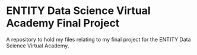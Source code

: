 # ENTITY Data Science Virtual Academy Final Project
 A repository to hold my files relating to my final project for the ENTITY Data Science Virtual Academy.
